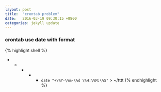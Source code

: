 ```yaml
---
layout: post
title:  "crontab problem"
date:   2016-03-19 09:30:15 +0800
categories: jekyll update
---
```


### crontab use date with format
{% highlight shell %}
* * * * * `date "+\%Y-\%m-\%d \%H:\%M:\%S"` > ~/tttt
{% endhighlight %}
